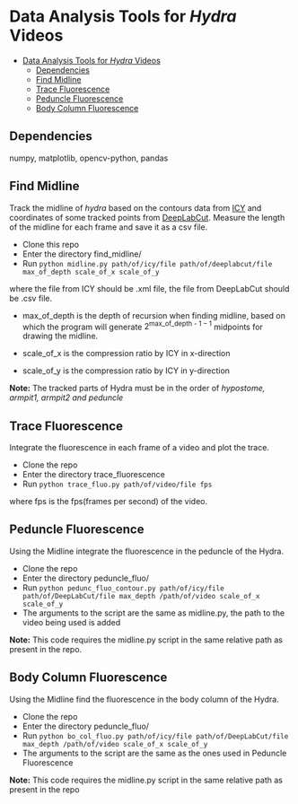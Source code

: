 # Data Analysis Tools for *Hydra* Videos

- [Data Analysis Tools for *Hydra* Videos](#data-analysis-tools-for-hydra-videos)
  - [Dependencies](#dependencies)
  - [Find Midline](#find-midline)
  - [Trace Fluorescence](#trace-fluorescence)
  - [Peduncle Fluorescence](#peduncle-fluo)
  - [Body Column Fluorescence](#body-col-fluo)

## Dependencies
numpy, matplotlib, opencv-python, pandas

## Find Midline

Track the midline of *hydra* based on the contours data from [ICY](http://icy.bioimageanalysis.org/) and coordinates of some tracked points from [DeepLabCut](https://github.com/AlexEMG/DeepLabCut). Measure the length of the midline for each frame and save it as a csv file.

- Clone this repo
- Enter the directory find_midline/
- Run `python midline.py path/of/icy/file path/of/deeplabcut/file max_of_depth scale_of_x scale_of_y`

where the file from ICY should be .xml file, the file from DeepLabCut should be .csv file.

- max_of_depth is the depth of recursion when finding midline, based on which the program will generate $2^{\text{max\_of\_depth - 1} - 1}$ midpoints for drawing the midline.

- scale_of_x is the compression ratio by ICY in x-direction

- scale_of_y is the compression ratio by ICY in y-direction

**Note:** The tracked parts of Hydra must be in the order of *hypostome, armpit1, armpit2 and peduncle*

## Trace Fluorescence

Integrate the fluorescence in each frame of a video and plot the trace.

- Clone the repo
- Enter the directory trace_fluorescence
- Run `python trace_fluo.py path/of/video/file fps`

where fps is the fps(frames per second) of the video.

## Peduncle Fluorescence

Using the Midline integrate the fluorescence in the peduncle of the Hydra.

- Clone the repo
- Enter the directory peduncle_fluo/
- Run `python pedunc_fluo_contour.py path/of/icy/file path/of/DeepLabCut/file max_depth /path/of/video scale_of_x scale_of_y`
- The arguments to the script are the same as midline.py, the path to the video being used is added

**Note:** This code requires the midline.py script in the same relative path as present in the repo.

## Body Column Fluorescence

Using the Midline find the fluorescence in the body column of the Hydra.

- Clone the repo
- Enter the directory peduncle_fluo/
- Run `python bo_col_fluo.py path/of/icy/file path/of/DeepLabCut/file max_depth /path/of/video scale_of_x scale_of_y`
- The arguments to the script are the same as the ones used in Peduncle Fluorescence

**Note:** This code requires the midline.py script in the same relative path as present in the repo
